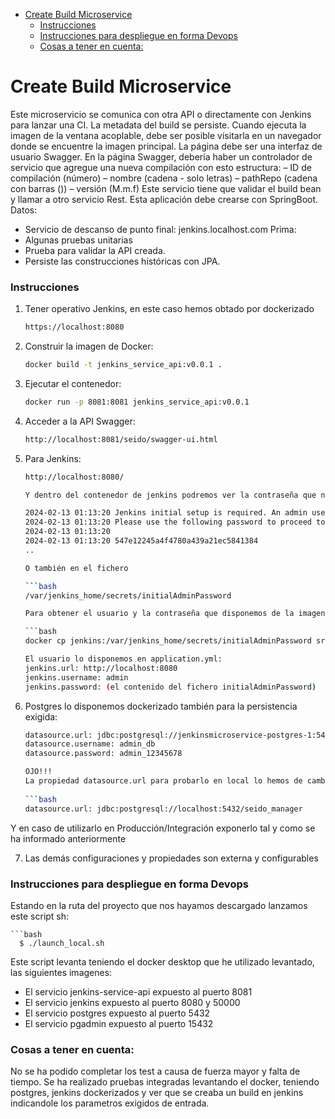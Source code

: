 <!-- TOC -->
* [Create Build Microservice](#create-build-microservice)
    * [Instrucciones](#instrucciones)
    * [Instrucciones para despliegue en forma Devops](#instrucciones-para-despliegue-en-forma-devops)
    * [Cosas a tener en cuenta:](#cosas-a-tener-en-cuenta)
<!-- TOC -->

# Create Build Microservice

Este microservicio se comunica con otra API o directamente con Jenkins para lanzar una CI. La metadata del build se persiste.
Cuando ejecuta la imagen de la ventana acoplable, debe ser posible visitarla en un navegador donde se encuentre la imagen principal.
La página debe ser una interfaz de usuario Swagger.
En la página Swagger, debería haber un controlador de servicio que agregue una nueva compilación con esto
estructura:
– ID de compilación (número)
– nombre (cadena - solo letras)
– pathRepo (cadena con barras (\))
– versión (M.m.f)
Este servicio tiene que validar el build bean y llamar a otro servicio Rest.
Esta aplicación debe crearse con SpringBoot.
Datos:
- Servicio de descanso de punto final: jenkins.localhost.com
  Prima:
- Algunas pruebas unitarias
- Prueba para validar la API creada.
- Persiste las construcciones históricas con JPA.

### Instrucciones


1. Tener operativo Jenkins, en este caso hemos obtado por dockerizado
   ```bash
   https://localhost:8080

2. Construir la imagen de Docker:

   ```bash
   docker build -t jenkins_service_api:v0.0.1 .

3. Ejecutar el contenedor:

   ```bash
   docker run -p 8081:8081 jenkins_service_api:v0.0.1

4. Acceder a la API Swagger:

   ```bash
   http://localhost:8081/seido/swagger-ui.html
   
5. Para Jenkins:
   ```bash
   http://localhost:8080/
   
   Y dentro del contenedor de jenkins podremos ver la contraseña que nos genera, por ejemplo:
   
   2024-02-13 01:13:20 Jenkins initial setup is required. An admin user has been created and a password generated.
   2024-02-13 01:13:20 Please use the following password to proceed to installation:
   2024-02-13 01:13:20
   2024-02-13 01:13:20 547e12245a4f4780a439a21ec5841384
   ..
   
   O también en el fichero 

   ```bash
   /var/jenkins_home/secrets/initialAdminPassword
   
   Para obtener el usuario y la contraseña que disponemos de la imagen de docker:
   
   ```bash
   docker cp jenkins:/var/jenkins_home/secrets/initialAdminPassword src/main/resources/jenkins/initialAdminPassword
   
   El usuario lo disponemos en application.yml:
   jenkins.url: http://localhost:8080
   jenkins.username: admin
   jenkins.password: (el contenido del fichero initialAdminPassword)
   
6. Postgres lo disponemos dockerizado también para la persistencia exigida:

   ```bash
   datasource.url: jdbc:postgresql://jenkinsmicroservice-postgres-1:5432/seido_manager
   datasource.username: admin_db
   datasource.password: admin_12345678
   
   OJO!!!
   La propiedad datasource.url para probarlo en local lo hemos de cambiar a:
     
   ```bash
   datasource.url: jdbc:postgresql://localhost:5432/seido_manager

Y en caso de utilizarlo en Producción/Integración exponerlo tal y como se ha informado anteriormente

7. Las demás configuraciones y propiedades son externa y configurables

### Instrucciones para despliegue en forma Devops

Estando en la ruta del proyecto que nos hayamos descargado lanzamos este script sh:

    ```bash
      $ ./launch_local.sh

Este script levanta teniendo el docker desktop que he utilizado levantado, las siguientes imagenes:
- El servicio jenkins-service-api expuesto al puerto 8081
- El servicio jenkins expuesto al puerto 8080 y 50000
- El servicio postgres expuesto al puerto 5432
- El servicio pgadmin expuesto al puerto 15432

### Cosas a tener en cuenta:

No se ha podido completar los test a causa de fuerza mayor y falta de tiempo.
Se ha realizado pruebas integradas levantando el docker, teniendo postgres, jenkins dockerizados
y ver que se creaba un build en jenkins indicandole los parametros exigidos de entrada.